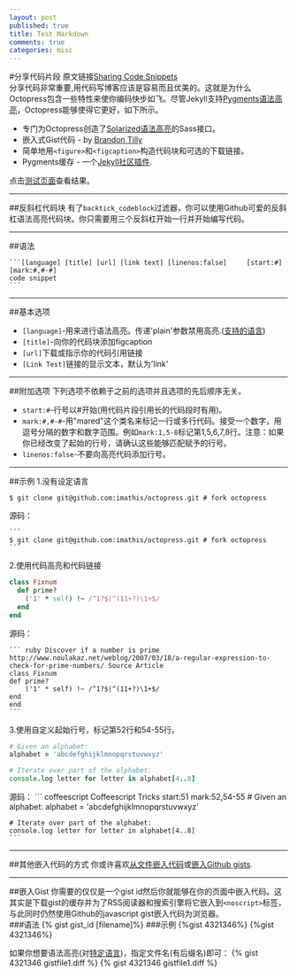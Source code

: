 ```yaml
---
layout: post
published: true
title: Test Markdown
comments: true
categories: misc
---
```


#分享代码片段
原文链接[Sharing Code Snippets](http://octopress.org/docs/blogging/code/)  
分享代码非常重要,用代码写博客应该是容易而且优美的。这就是为什么Octopress包含一些特性来使你编码快步如飞。尽管Jekyll支持[Pygments语法高亮](http://pygments.org/)，Octopress能够使得它更好，如下所示。

* 专门为Octopress创造了[Solarized语法高亮](http://ethanschoonover.com/solarized)的Sass接口。
* 嵌入式Gist代码 - by [Brandon Tilly](https://gist.github.com/1027674)
* 简单地用`<figure>`和`<figcaption>`构造代码块和可选的下载链接。
* Pygments缓存 - 一个[Jekyll社区插件](https://github.com/rsim/blog.rayapps.com/blob/master/_plugins/pygments_cache_patch.rb).

点击[测试页面](http://octopress.org/docs/blogging/code/test)查看结果。

---
##反斜杠代码块
有了`backtick_codeblock`过滤器，你可以使用Github可爱的反斜杠语法高亮代码块。你只需要用三个反斜杠开始一行并开始编写代码。

---
##语法

	```[language] [title] [url] [link text] [linenos:false] 	[start:#] [mark:#,#-#]
	code snippet
	```

---
##基本选项
* `[language]`-用来进行语法高亮。传递'plain'参数禁用高亮.([支持的语言](http://pygments.org/docs/lexers/))
* `[title]`-向你的代码块添加figcaption
* `[url]`下载或指示你的代码引用链接
* `[Link Test]`链接的显示文本，默认为'link'

---
##附加选项
下列选项不依赖于之前的选项并且选项的先后顺序无关。
* `start:#`-行号以#开始(用代码片段引用长的代码段时有用)。
* `mark:#,#-#`-用"mared"这个类名来标记一行或多行代码。接受一个数字，用逗号分隔的数字和数字范围。例如`mark:1,5-8`标记第1,5,6,7,8行。注意：如果你已经改变了起始的行号，请确认这些能够匹配赋予的行号。
* `linenos:false`-不要向高亮代码添加行号。

---
##示例
1.没有设定语言
```
$ git clone git@github.com:imathis/octopress.git # fork octopress
```  
源码：

	```
	$ git clone git@github.com:imathis/octopress.git # fork octopress
    ```  
    
2.使用代码高亮和代码链接
``` ruby Discover if a number is prime http://www.noulakaz.net/weblog/2007/03/18/a-regular-expression-to-check-for-prime-numbers/ Source Article
class Fixnum
  def prime?
    ('1' * self) !~ /^1?$|^(11+?)\1+$/
  end
end
```  
源码：

	``` ruby Discover if a number is prime http://www.noulakaz.net/weblog/2007/03/18/a-regular-expression-to-check-for-prime-numbers/ Source Article
	class Fixnum
  	def prime?
    	('1' * self) !~ /^1?$|^(11+?)\1+$/
  	end
	end
	```  
    
3.使用自定义起始行号，标记第52行和54-55行。
``` coffeescript Coffeescript Tricks start:51 mark:52,54-55
# Given an alphabet:
alphabet = 'abcdefghijklmnopqrstuvwxyz'

# Iterate over part of the alphabet:
console.log letter for letter in alphabet[4..8]
```  
源码：
	``` coffeescript Coffeescript Tricks start:51 mark:52,54-55
	# Given an alphabet:
	alphabet = 'abcdefghijklmnopqrstuvwxyz'
	
	# Iterate over part of the alphabet:
	console.log letter for letter in alphabet[4..8]
	```

---
##其他嵌入代码的方式
你或许喜欢[从文件嵌入代码](http://octopress.org/docs/plugins/include-code)或[嵌入Github gists](http://octopress.org/docs/plugins/gist-tag).

---
##嵌入Gist
你需要的仅仅是一个gist id然后你就能够在你的页面中嵌入代码。这其实是下载gist的缓存并为了RSS阅读器和搜索引擎将它嵌入到`<noscript>`标签，与此同时仍然使用Github的javascript gist嵌入代码为浏览器。  
###语法
	{% gist gist_id [filename]%}
###示例
	{%gist 4321346%}
{%gist 4321346%}

如果你想要语法高亮(对[特定语言](http://pygments.org/docs/lexers/))，指定文件名(有后缀名)即可：
	{% gist 4321346 gistfile1.diff %}
{% gist 4321346 gistfile1.diff %}